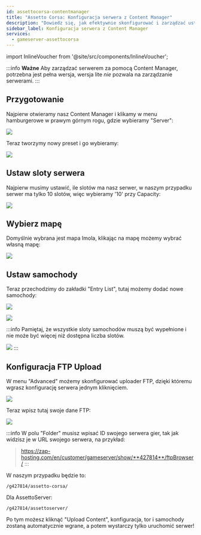 ```yaml
---
id: assettocorsa-contentmanager
title: "Assetto Corsa: Konfiguracja serwera z Content Manager"
description: "Dowiedz się, jak efektywnie skonfigurować i zarządzać ustawieniami swojego serwera gier dla optymalnej wydajności i personalizacji → Sprawdź teraz"
sidebar_label: Konfiguracja serwera z Content Manager
services:
  - gameserver-assettocorsa
---
```


import InlineVoucher from '@site/src/components/InlineVoucher';

:::info
**Ważne** Aby zarządzać serwerem za pomocą Content Manager, potrzebna jest pełna wersja, wersja lite *nie* pozwala na zarządzanie serwerami.
:::

<InlineVoucher />


## Przygotowanie

Najpierw otwieramy nasz Content Manager i klikamy w menu hamburgerowe w prawym górnym rogu, gdzie wybieramy "Server":

![](https://screensaver01.zap-hosting.com/index.php/s/LGKdDPSCMCEMEZj/preview)

Teraz tworzymy nowy preset i go wybieramy:

![](https://screensaver01.zap-hosting.com/index.php/s/XLTcJkwrAAwB65o/preview)

## Ustaw sloty serwera

Najpierw musimy ustawić, ile slotów ma nasz serwer, w naszym przypadku serwer ma tylko 10 slotów, więc wybieramy '10' przy Capacity:

![](https://screensaver01.zap-hosting.com/index.php/s/XreNRjbpSJJqEsQ/preview)

## Wybierz mapę

Domyślnie wybrana jest mapa Imola, klikając na mapę możemy wybrać własną mapę:

![](https://screensaver01.zap-hosting.com/index.php/s/B87ywSwXHL6qzFD/preview)



## Ustaw samochody

Teraz przechodzimy do zakładki "Entry List", tutaj możemy dodać nowe samochody:


![](https://screensaver01.zap-hosting.com/index.php/s/bY5Q5WB7nDq7f8q/preview)


![](https://screensaver01.zap-hosting.com/index.php/s/w6oxDfGJifFZbd7/preview)


:::info
Pamiętaj, że wszystkie sloty samochodów muszą być wypełnione i nie może być więcej niż dostępna liczba slotów.

![](https://screensaver01.zap-hosting.com/index.php/s/tSZn2QJLzfDx4r9/preview)
:::

## Konfiguracja FTP Upload

W menu "Advanced" możemy skonfigurować uploader FTP, dzięki któremu wgrasz konfigurację serwera jednym kliknięciem.

![](https://screensaver01.zap-hosting.com/index.php/s/7TmdJPGKAbAJnDP/preview)


Teraz wpisz tutaj swoje dane FTP:

![](https://screensaver01.zap-hosting.com/index.php/s/7R9xNeEbDQpF4BD/preview)

:::info
W polu "Folder" musisz wpisać ID swojego serwera gier, tak jak widzisz je w URL swojego serwera, na przykład:

> https://zap-hosting.com/en/customer/gameserver/show/**427814**/ftpBrowser/
:::

W naszym przypadku będzie to:

```
/g427814/assetto-corsa/
```

Dla AssettoServer:

```
/g427814/assettoserver/
```

Po tym możesz kliknąć "Upload Content", konfiguracja, tor i samochody zostaną automatycznie wgrane, a potem wystarczy tylko uruchomić serwer!

<InlineVoucher />